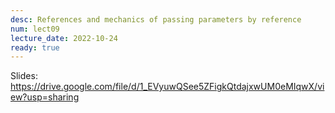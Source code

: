 ```yaml
---
desc: References and mechanics of passing parameters by reference 
num: lect09
lecture_date: 2022-10-24
ready: true
---
```



Slides: <https://drive.google.com/file/d/1_EVyuwQSee5ZFigkQtdajxwUM0eMIqwX/view?usp=sharing>



